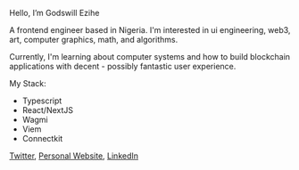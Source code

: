Hello, I’m Godswill Ezihe

A frontend engineer based in Nigeria. I'm interested in ui engineering, web3, art, computer graphics, math, and algorithms.

Currently, I'm learning about computer systems and how to build blockchain applications with decent - possibly fantastic user experience.


My Stack:
- Typescript
- React/NextJS
- Wagmi
- Viem
- Connectkit


[Twitter](https://twitter.com/gzkdev), [Personal Website](https://gzk.vercel.app), [LinkedIn](https://linkedin.com/in/godswill-ezihe)
<!-- [Codepen](https://codepen.io/gzkdev) <br/> -->
